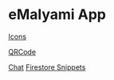 # eMalyami App
[Icons](https://flaticon.com)

[QRCode](https://github.com/journeyapps/zxing-android-embedded)

[Chat](https://sendbird.com/developer/tutorials/android-chat-tutorial-building-a-messaging-ui)
[Firestore Snippets](https://github.com/firebase/snippets-android/blob/722ae70977f0b21ee6d93e0ac6b2daec2d74fee2/firestore/app/src/main/java/com/google/example/firestore/DocSnippets.java#L497-L502)